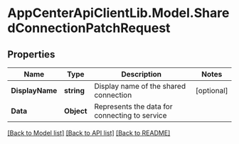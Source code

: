 # AppCenterApiClientLib.Model.SharedConnectionPatchRequest
## Properties

Name | Type | Description | Notes
------------ | ------------- | ------------- | -------------
**DisplayName** | **string** | Display name of the shared connection | [optional] 
**Data** | **Object** | Represents the data for connecting to service | 

[[Back to Model list]](../README.md#documentation-for-models) [[Back to API list]](../README.md#documentation-for-api-endpoints) [[Back to README]](../README.md)

